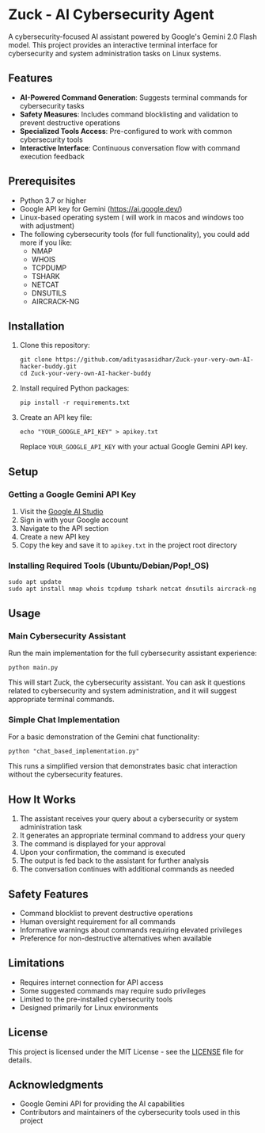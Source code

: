 # Zuck - AI Cybersecurity Agent

A cybersecurity-focused AI assistant powered by Google's Gemini 2.0 Flash model. This project provides an interactive terminal interface for cybersecurity and system administration tasks on Linux systems.

## Features

- **AI-Powered Command Generation**: Suggests terminal commands for cybersecurity tasks
- **Safety Measures**: Includes command blocklisting and validation to prevent destructive operations
- **Specialized Tools Access**: Pre-configured to work with common cybersecurity tools
- **Interactive Interface**: Continuous conversation flow with command execution feedback

## Prerequisites

- Python 3.7 or higher
- Google API key for Gemini (https://ai.google.dev/)
- Linux-based operating system ( will work in macos and windows too with adjustment)
- The following cybersecurity tools (for full functionality), you could add more if you like:
  - NMAP
  - WHOIS
  - TCPDUMP
  - TSHARK
  - NETCAT
  - DNSUTILS
  - AIRCRACK-NG

## Installation

1. Clone this repository:
   ```
   git clone https://github.com/adityasasidhar/Zuck-your-very-own-AI-hacker-buddy.git
   cd Zuck-your-very-own-AI-hacker-buddy
   ```

2. Install required Python packages:
   ```
   pip install -r requirements.txt
   ```

3. Create an API key file:
   ```
   echo "YOUR_GOOGLE_API_KEY" > apikey.txt
   ```
   Replace `YOUR_GOOGLE_API_KEY` with your actual Google Gemini API key.

## Setup

### Getting a Google Gemini API Key

1. Visit the [Google AI Studio](https://ai.google.dev/)
2. Sign in with your Google account
3. Navigate to the API section
4. Create a new API key
5. Copy the key and save it to `apikey.txt` in the project root directory

### Installing Required Tools (Ubuntu/Debian/Pop!_OS)

```
sudo apt update
sudo apt install nmap whois tcpdump tshark netcat dnsutils aircrack-ng
```

## Usage

### Main Cybersecurity Assistant

Run the main implementation for the full cybersecurity assistant experience:

```
python main.py
```

This will start Zuck, the cybersecurity assistant. You can ask it questions related to cybersecurity and system administration, and it will suggest appropriate terminal commands.

### Simple Chat Implementation

For a basic demonstration of the Gemini chat functionality:

```
python "chat_based_implementation.py"
```

This runs a simplified version that demonstrates basic chat interaction without the cybersecurity features.

## How It Works

1. The assistant receives your query about a cybersecurity or system administration task
2. It generates an appropriate terminal command to address your query
3. The command is displayed for your approval
4. Upon your confirmation, the command is executed
5. The output is fed back to the assistant for further analysis
6. The conversation continues with additional commands as needed

## Safety Features

- Command blocklist to prevent destructive operations
- Human oversight requirement for all commands
- Informative warnings about commands requiring elevated privileges
- Preference for non-destructive alternatives when available

## Limitations

- Requires internet connection for API access
- Some suggested commands may require sudo privileges
- Limited to the pre-installed cybersecurity tools
- Designed primarily for Linux environments

## License

This project is licensed under the MIT License - see the [LICENSE](LICENSE) file for details.

## Acknowledgments

- Google Gemini API for providing the AI capabilities
- Contributors and maintainers of the cybersecurity tools used in this project
